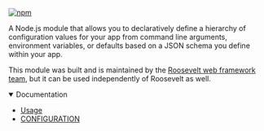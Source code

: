 [![npm](https://img.shields.io/npm/v/source-configs.svg)](https://www.npmjs.com/package/source-configs)

A Node.js module that allows you to declaratively define a hierarchy of configuration values for your app from command line arguments, environment variables, or defaults based on a JSON schema you define within your app.

This module was built and is maintained by the [Roosevelt web framework](https://rooseveltframework.org) [team](https://rooseveltframework.org/contributors), but it can be used independently of Roosevelt as well.

<details open>
  <summary>Documentation</summary>
  <ul>
    <li><a href="./USAGE.md">Usage</a></li>
    <li><a href="./CONFIGURATION.md">CONFIGURATION</a></li>
  </ul>
</details>
